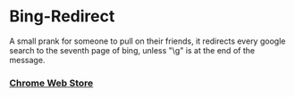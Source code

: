 # Bing-Redirect
A small prank for someone to pull on their friends, it redirects every google search to the seventh page of bing, unless "\g" is at the end of the message.

### [Chrome Web Store](https://chrome.google.com/webstore/detail/bing-redirect-prank/bgaknhapljomjlbnocgmgppajicjmdna?hl=en-US "Open Chrome Web Store")
